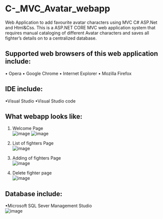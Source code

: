 # C-_MVC_Avatar_webapp
Web Application to add favourite avatar characters using MVC C# ASP.Net and Html&amp;Css.
This is a ASP.NET CORE MVC web application system that requires manual cataloging of different Avatar characters and saves all fighter’s details on to a centralized database.

## Supported web browsers of this web application include:  
• Opera
• Google Chrome
• Internet Explorer
• Mozilla Firefox

## IDE include:  
•Visual Studio
•Visual Studio code

## What webapp looks like:  
 1.  Welcome Page  
 ![image](https://user-images.githubusercontent.com/93841996/220101935-feb20dd5-a4db-4add-a55d-9c32c05262d4.png)
 ![image](https://user-images.githubusercontent.com/93841996/220102390-7a12ca46-819a-46a7-a00b-4076b939573f.png)  

2.	List of fighters Page  
![image](https://user-images.githubusercontent.com/93841996/220102708-7c48aa6d-9a7d-46a4-9ca9-72b1aac0ed88.png)  


3.	Adding of fighters Page  
![image](https://user-images.githubusercontent.com/93841996/220103325-53b18014-1091-4de3-b4e4-81ec8f4506f0.png)  



4.	Delete fighter page  
![image](https://user-images.githubusercontent.com/93841996/220103474-bdeb74fa-9315-4b22-b4cf-308f70344ac6.png)  

## Database include:  
•Microsoft SQL Sever Management Studio  
![image](https://user-images.githubusercontent.com/93841996/220105723-86bb6ea6-2764-4b96-bfba-ab1ae8e3dacd.png)
